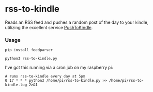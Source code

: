 # rss-to-kindle
Reads an RSS feed and pushes a random post of the day to your kindle, utilizing the excellent service [PushToKindle](https://www.fivefilters.org/push-to-kindle/).

### Usage
`pip install feedparser`

`python3 rss-to-kindle.py`

I've got this running via a cron job on my raspberry pi:
```
# runs rss-to-kindle every day at 5pm
0 17 * * * python3 /home/pi/rss-to-kindle.py >> /home/pi/rss-to-kindle.log 2>&1
```

